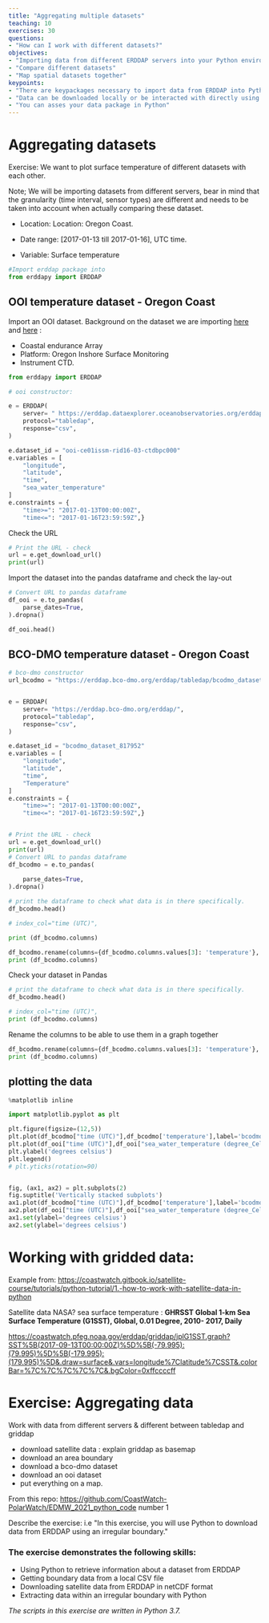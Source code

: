 ```yaml
---
title: "Aggregating multiple datasets"
teaching: 10
exercises: 30
questions:
- "How can I work with different datasets?"
objectives:
- "Importing data from different ERDDAP servers into your Python environment "
- "Compare different datasets"
- "Map spatial datasets together"
keypoints:
- "There are keypackages necessary to import data from ERDDAP into Python: pandas, urllib"
- "Data can be downloaded locally or be interacted with directly using erddapy"
- "You can asses your data package in Python"
---
```


# Aggregating datasets

Exercise: We want to plot surface temperature of different datasets with each other. 

Note; We will be importing datasets from different servers, bear in mind that the granularity (time interval, sensor types) are different and needs to be taken into account when actually comparing these dataset. 

* Location: Location: Oregon Coast. 

* Date range: [2017-01-13 till 2017-01-16], UTC time. 

* Variable: Surface temperature



```python
#Import erddap package into 
from erddapy import ERDDAP
```



## OOI temperature dataset - Oregon Coast

Import an OOI dataset. Background on the dataset we are importing [here](https://ooinet.oceanobservatories.org/data_access/?search=CE01ISSM-RID16-03-CTDBPC000) and [here](https://sensors.ioos.us/#metadata/103705/station) :

* Coastal endurance Array
* Platform: Oregon Inshore Surface Monitoring
* Instrument CTD. 

```python
from erddapy import ERDDAP

# ooi constructor:

e = ERDDAP(
    server= " https://erddap.dataexplorer.oceanobservatories.org/erddap/",
    protocol="tabledap",
    response="csv",
)

e.dataset_id = "ooi-ce01issm-rid16-03-ctdbpc000"
e.variables = [
    "longitude",
    "latitude",
    "time",
    "sea_water_temperature"
]
e.constraints = {
    "time>=": "2017-01-13T00:00:00Z",
    "time<=": "2017-01-16T23:59:59Z",}
```

Check the URL
```python
# Print the URL - check
url = e.get_download_url()
print(url)
```

Import the dataset into the pandas dataframe and check the lay-out
```python
# Convert URL to pandas dataframe
df_ooi = e.to_pandas( 
    parse_dates=True,
).dropna()

df_ooi.head()
```



## BCO-DMO temperature dataset - Oregon Coast


```python
# bco-dmo constructor
url_bcodmo = "https://erddap.bco-dmo.org/erddap/tabledap/bcodmo_dataset_817952.graph?longitude%2Clatitude%2CTemperature&time%3E=2017-01-10T00%3A00Z&time%3C=2017-01-17T00%3A00Z&.draw=markers&.marker=5%7C5&.color=0x000000&.colorBar=%7C%7C%7C%7C%7C&.bgColor=0xffccccff" 


e = ERDDAP(
    server= "https://erddap.bco-dmo.org/erddap/",
    protocol="tabledap",
    response="csv",
)

e.dataset_id = "bcodmo_dataset_817952"
e.variables = [
    "longitude",
    "latitude",
    "time",
    "Temperature"
]
e.constraints = {
    "time>=": "2017-01-13T00:00:00Z",
    "time<=": "2017-01-16T23:59:59Z",}


# Print the URL - check
url = e.get_download_url()
print(url)
# Convert URL to pandas dataframe
df_bcodmo = e.to_pandas(
    
    parse_dates=True,
).dropna()

# print the dataframe to check what data is in there specifically. 
df_bcodmo.head()

# index_col="time (UTC)",

print (df_bcodmo.columns)

df_bcodmo.rename(columns={df_bcodmo.columns.values[3]: 'temperature'}, inplace=True)
print (df_bcodmo.columns)

```
Check your dataset in Pandas
```python
# print the dataframe to check what data is in there specifically. 
df_bcodmo.head()

# index_col="time (UTC)",
print (df_bcodmo.columns)
```

Rename the columns to be able to use them in a graph together
```python
df_bcodmo.rename(columns={df_bcodmo.columns.values[3]: 'temperature'}, inplace=True)
print (df_bcodmo.columns)
```



## plotting the data

```python
%matplotlib inline

import matplotlib.pyplot as plt

plt.figure(figsize=(12,5)) 
plt.plot(df_bcodmo["time (UTC)"],df_bcodmo['temperature'],label='bcodmo',c='red',marker='.',linestyle='-') 
plt.plot(df_ooi["time (UTC)"],df_ooi["sea_water_temperature (degree_Celsius)"],label='OOI',c='blue',marker='.',linestyle='-') 
plt.ylabel('degrees celsius')
plt.legend()
# plt.yticks(rotation=90)


fig, (ax1, ax2) = plt.subplots(2)
fig.suptitle('Vertically stacked subplots')
ax1.plot(df_bcodmo["time (UTC)"],df_bcodmo['temperature'],label='bcodmo',c='red',marker='.',linestyle='-')
ax2.plot(df_ooi["time (UTC)"],df_ooi["sea_water_temperature (degree_Celsius)"],label='OOI',c='blue',marker='.',linestyle='-')
ax1.set(ylabel='degrees celsius')
ax2.set(ylabel='degrees celsius')
```



# Working with gridded data:

Example from: https://coastwatch.gitbook.io/satellite-course/tutorials/python-tutorial/1.-how-to-work-with-satellite-data-in-python 

Satellite data NASA? sea surface temperature : **GHRSST Global 1-km Sea Surface Temperature (G1SST), Global, 0.01 Degree, 2010-
2017, Daily**

https://coastwatch.pfeg.noaa.gov/erddap/griddap/jplG1SST.graph?SST%5B(2017-09-13T00:00:00Z)%5D%5B(-79.995):(79.995)%5D%5B(-179.995):(179.995)%5D&.draw=surface&.vars=longitude%7Clatitude%7CSST&.colorBar=%7C%7C%7C%7C%7C&.bgColor=0xffccccff



# Exercise: Aggregating data

Work with data from different servers & different between tabledap and griddap

* download satellite data : explain griddap as basemap
* download an area boundary
* download a bco-dmo dataset
* download an ooi dataset
* put everything on a map.



From this repo: https://github.com/CoastWatch-PolarWatch/EDMW_2021_python_code number 1

Describe the exercise: i.e "In this exercise, you will use Python to download data from ERDDAP using an irregular boundary."

### The exercise demonstrates the following skills:

- Using Python to retrieve information about a dataset from ERDDAP
- Getting boundary data from a local CSV file
- Downloading satellite data from ERDDAP in netCDF format
- Extracting data within an irregular boundary with Python

*The scripts in this exercise are written in Python 3.7.*





